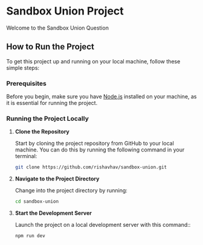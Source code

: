 # Sandbox Union Project

Welcome to the Sandbox Union Question

## How to Run the Project

To get this project up and running on your local machine, follow these simple steps:

### Prerequisites

Before you begin, make sure you have [Node.js](https://nodejs.org/en/) installed on your machine, as it is essential for running the project.

### Running the Project Locally

1. **Clone the Repository**

   Start by cloning the project repository from GitHub to your local machine. You can do this by running the following command in your terminal:

   ```bash
   git clone https://github.com/rishavhav/sandbox-union.git

   ```

2. **Navigate to the Project Directory**

   Change into the project directory by running:

   ```bash
   cd sandbox-union
   ```

3. **Start the Development Server**

   Launch the project on a local development server with this command::

   ```bash
   npm run dev

   ```
